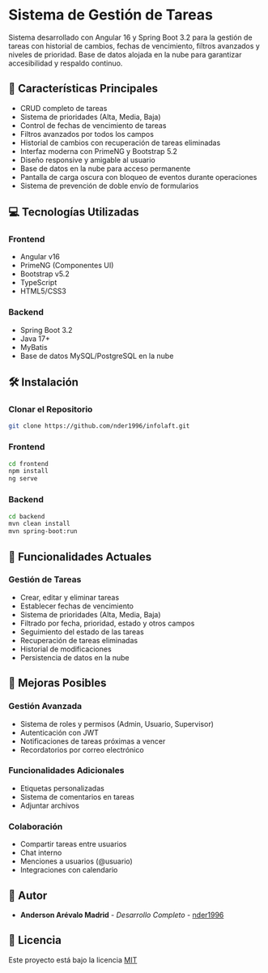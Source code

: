 # Sistema de Gestión de Tareas

Sistema desarrollado con Angular 16 y Spring Boot 3.2 para la gestión de tareas con historial de cambios, fechas de vencimiento, filtros avanzados y niveles de prioridad. Base de datos alojada en la nube para garantizar accesibilidad y respaldo continuo.

## 🚀 Características Principales

- CRUD completo de tareas
- Sistema de prioridades (Alta, Media, Baja)
- Control de fechas de vencimiento de tareas
- Filtros avanzados por todos los campos
- Historial de cambios con recuperación de tareas eliminadas
- Interfaz moderna con PrimeNG y Bootstrap 5.2
- Diseño responsive y amigable al usuario
- Base de datos en la nube para acceso permanente
- Pantalla de carga oscura con bloqueo de eventos durante operaciones
- Sistema de prevención de doble envío de formularios

## 💻 Tecnologías Utilizadas

### Frontend
- Angular v16
- PrimeNG (Componentes UI)
- Bootstrap v5.2
- TypeScript
- HTML5/CSS3

### Backend
- Spring Boot 3.2
- Java 17+
- MyBatis
- Base de datos MySQL/PostgreSQL en la nube

## 🛠️ Instalación

### Clonar el Repositorio
```bash
git clone https://github.com/nder1996/infolaft.git
```

### Frontend
```bash
cd frontend
npm install
ng serve
```

### Backend
```bash
cd backend
mvn clean install
mvn spring-boot:run
```

## 🔄 Funcionalidades Actuales

### Gestión de Tareas
- Crear, editar y eliminar tareas
- Establecer fechas de vencimiento
- Sistema de prioridades (Alta, Media, Baja)
- Filtrado por fecha, prioridad, estado y otros campos
- Seguimiento del estado de las tareas
- Recuperación de tareas eliminadas
- Historial de modificaciones
- Persistencia de datos en la nube

## 🚀 Mejoras Posibles

### Gestión Avanzada
- Sistema de roles y permisos (Admin, Usuario, Supervisor)
- Autenticación con JWT
- Notificaciones de tareas próximas a vencer
- Recordatorios por correo electrónico

### Funcionalidades Adicionales
- Etiquetas personalizadas
- Sistema de comentarios en tareas
- Adjuntar archivos

### Colaboración
- Compartir tareas entre usuarios
- Chat interno
- Menciones a usuarios (@usuario)
- Integraciones con calendario

## 👥 Autor

* **Anderson Arévalo Madrid** - *Desarrollo Completo* - [nder1996](https://github.com/nder1996)

## 📝 Licencia

Este proyecto está bajo la licencia [MIT](LICENSE)
